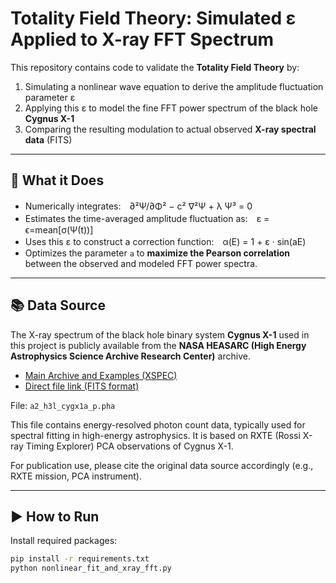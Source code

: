 # Totality Field Theory: Simulated ε Applied to X-ray FFT Spectrum

This repository contains code to validate the **Totality Field Theory** by:

1. Simulating a nonlinear wave equation to derive the amplitude fluctuation parameter ε
2. Applying this ε to model the fine FFT power spectrum of the black hole **Cygnus X-1**
3. Comparing the resulting modulation to actual observed **X-ray spectral data** (FITS)

---

## 🧪 What it Does

- Numerically integrates:　∂²Ψ/∂Φ² − c² ∇²Ψ + λ Ψ³ = 0
- Estimates the time-averaged amplitude fluctuation as:　ε = ϵ=mean[σ(Ψ(t))]
- Uses this ε to construct a correction function:　α(E) = 1 + ε · sin(aE)
- Optimizes the parameter `a` to **maximize the Pearson correlation** between the observed and modeled FFT power spectra.

---

## 📚 Data Source

The X-ray spectrum of the black hole binary system **Cygnus X-1** used in this project is publicly available from the **NASA HEASARC (High Energy Astrophysics Science Archive Research Center)** archive.

- [Main Archive and Examples (XSPEC)](https://heasarc.gsfc.nasa.gov/xamin/)
- [Direct file link (FITS format)](https://heasarc.gsfc.nasa.gov/FTP/heao1/data//a2/spectra/a2_h3l_cygx1a_p.pha.Z)

File: `a2_h3l_cygx1a_p.pha`

This file contains energy-resolved photon count data, typically used for spectral fitting in high-energy astrophysics. It is based on RXTE (Rossi X-ray Timing Explorer) PCA observations of Cygnus X-1.

For publication use, please cite the original data source accordingly (e.g., RXTE mission, PCA instrument).

---


## ▶️ How to Run

Install required packages:

```bash
pip install -r requirements.txt
python nonlinear_fit_and_xray_fft.py


